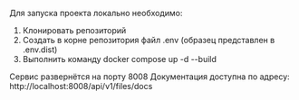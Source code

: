 Для запуска проекта локально необходимо:
1. Клонировать репозиторий
2. Создать в корне репозитория файл .env (образец представлен в .env.dist)
3. Выполнить команду docker compose up -d --build

Сервис развернётся на порту 8008
Документация доступна по адресу: http://localhost:8008/api/v1/files/docs